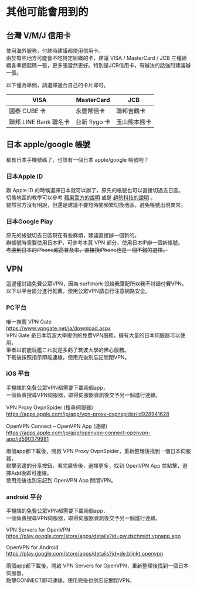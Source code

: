 # 其他可能會用到的

## 台灣 V/M/J 信用卡

使用海外服務，付款時建議都使用信用卡。  
由於有些地方可能會不吃特定組織的卡，建議 VISA / MasterCard / JCB 三種組織各準備起碼一張，更多張當然更好。特別是JCB信用卡，有辦法的話強烈建議辦一張。

以下僅為舉例，請選擇適合自己的卡片即可。

| VISA                 | MasterCard   | JCB          |
|----------------------|--------------|--------------|
| 國泰 CUBE 卡          | 永豐幣倍卡    | 聯邦吉鶴卡   |
| 聯邦 LINE Bank 聯名卡 | 台新 flygo 卡 | 玉山熊本熊卡  |

## 日本 apple/google 帳號

都有日本手機號碼了，也該有一個日本 apple/google 帳號吧？

### 日本Apple ID
辦 Apple ID 的時候選擇日本就可以辦了，原先的帳號也可以直接切過去日區。  
切換地區的教學可以參考 [蘋果官方的說明](https://support.apple.com/zh-tw/118283) 或是 [趨勢科技的說明](https://helpcenter.trendmicro.com/zh-tw/article/tmka-08374) 。  
雖然官方沒有明說，但還是建議不要短時間頻繁切換地區，避免帳號出現異常。  

### 日本Google Play
原先的帳號切去日區現在有些麻煩，建議直接辦一個新的。  
辦帳號時需要使用日本IP，可參考本頁 VPN 部分，使用日本IP辦一個新帳號。  
~~考慮到日本的iPhone超高普及率，直接換iPhone也是一個不錯的選擇。~~

## VPN

這邊僅討論免費公眾VPN，~~因為 surfshark 沒給我葉配所以我不討論付費VPN~~。  
以下以平台區分進行推薦，使用公眾VPN請自行注意網路安全。

### PC平台
唯一推薦 VPN Gate  
https://www.vpngate.net/ja/download.aspx  
VPN Gate 是日本筑波大學提供的免費VPN服務，擁有大量的日本伺服器可以使用，  
筆者以前能玩艦これ就是多虧了筑波大學的佛心服務。  
下載後按照指示即能連線，使用完後別忘記關閉VPN。  

### iOS 平台
手機端的免費公眾VPN都需要下載兩個app，  
一個負責搜尋VPN伺服器，取得伺服器資訊後交予另一個進行連線。  

VPN Proxy OvpnSpider (搜尋伺服器)  
https://apps.apple.com/jp/app/vpn-proxy-ovpnspider/id928941628

OpenVPN Connect – OpenVPN App (連線)  
https://apps.apple.com/jp/app/openvpn-connect-openvpn-app/id590379981

兩個app都下載後，開啟 VPN Proxy OvpnSpider，重新整理後找到一個日本伺服器，  
點擊旁邊的分享按鈕，看完廣告後，選擇更多，找到 OpenVPN App 並點擊，選擇Add後即可連線。  
使用完後也別忘記到 OpenVPN App 關閉VPN。   

### android 平台
手機端的免費公眾VPN都需要下載兩個app，  
一個負責搜尋VPN伺服器，取得伺服器資訊後交予另一個進行連線。  

VPN Servers for OpenVPN  
https://play.google.com/store/apps/details?id=pw.dschmidt.vpnapp.app

OpenVPN for Android  
https://play.google.com/store/apps/details?id=de.blinkt.openvpn

兩個app都下載後，開啟 VPN Servers for OpenVPN，重新整理後找到一個日本伺服器，  
點擊CONNECT即可連線，使用完後也別忘記關閉VPN。 
